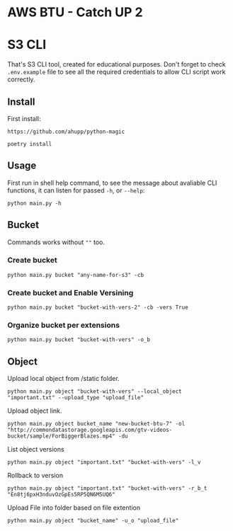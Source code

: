 # AWS BTU - Catch UP 2
# S3 CLI

That's S3 CLI tool, created for educational purposes. Don't forget to check `.env.example` file to see all the required credentials to allow CLI script work correctly.

## Install
First install:
```
https://github.com/ahupp/python-magic
```

```
poetry install
```

## Usage

First run in shell help command, to see the message about avaliable CLI functions, it can listen for passed `-h`, or `--help`:

```shell
python main.py -h
```

## Bucket
Commands works without  `""` too.

### Create bucket

```shell
python main.py bucket "any-name-for-s3" -cb
```

### Create bucket and Enable Versining

```shell
python main.py bucket "bucket-with-vers-2" -cb -vers True
```

### Organize bucket per extensions

```shell
python main.py bucket "bucket-with-vers" -o_b
```

## Object

Upload local object from /static folder.
```shell
python main.py object "bucket-with-vers" --local_object "important.txt" --upload_type "upload_file"
```

Upload object link.
```shell
python main.py object bucket_name "new-bucket-btu-7" -ol "http://commondatastorage.googleapis.com/gtv-videos-bucket/sample/ForBiggerBlazes.mp4" -du
```
List object versions

```shell
python main.py object "important.txt" "bucket-with-vers" -l_v 
```

Rollback to version

```shell
python main.py object "important.txt" "bucket-with-vers" -r_b_t "En8tj6pxH3nduvOzGpEs5RP5QN6M5UQ6"
```

Upload File into folder based on file extention

```shell
python main.py object "bucket_name" -u_o "upload_file"
```
